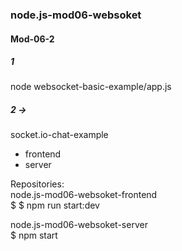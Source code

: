 ### node.js-mod06-websoket

#### Mod-06-2  

##### 1
node websocket-basic-example/app.js

##### 2 ->
socket.io-chat-example   
  - frontend  
  - server   

Repositories:   
node.js-mod06-websoket-frontend  
  $ $ npm run start:dev

node.js-mod06-websoket-server   
  $ npm start